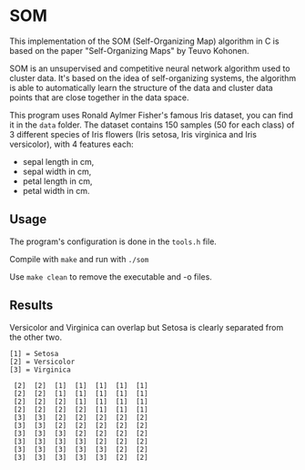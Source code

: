 # SOM

This implementation of the SOM (Self-Organizing Map) algorithm in C is based on the paper "Self-Organizing Maps" by Teuvo Kohonen.

SOM is an unsupervised and competitive neural network algorithm used to cluster data. It's based on the idea of self-organizing systems, the algorithm is able to automatically learn the structure of the data and cluster data points that are close together in the data space.

This program uses Ronald Aylmer Fisher's famous Iris dataset, you can find it in the `data` folder.
The dataset contains 150 samples (50 for each class) of 3 different species of Iris flowers (Iris setosa, Iris virginica and Iris versicolor), with 4 features each: 
- sepal length in cm, 
- sepal width in cm, 
- petal length in cm,
- petal width in cm.


## Usage
The program's configuration is done in the `tools.h` file.

Compile with `make` and run with `./som`

Use `make clean` to remove the executable and -o files.

## Results

Versicolor and Virginica can overlap but Setosa is clearly separated from the other two.

```
[1] = Setosa
[2] = Versicolor
[3] = Virginica

 [2]  [2]  [1]  [1]  [1]  [1]  [1]
 [2]  [2]  [1]  [1]  [1]  [1]  [1]
 [2]  [2]  [2]  [1]  [1]  [1]  [1]
 [2]  [2]  [2]  [2]  [1]  [1]  [1]
 [3]  [3]  [2]  [2]  [2]  [2]  [2]
 [3]  [3]  [2]  [2]  [2]  [2]  [2]
 [3]  [3]  [3]  [2]  [2]  [2]  [2]
 [3]  [3]  [3]  [3]  [2]  [2]  [2]
 [3]  [3]  [3]  [3]  [3]  [2]  [2]
 [3]  [3]  [3]  [3]  [3]  [2]  [2]